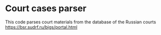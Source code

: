 # Court cases parser

This code parses court materials from the database of the Russian courts https://bsr.sudrf.ru/bigs/portal.html 
